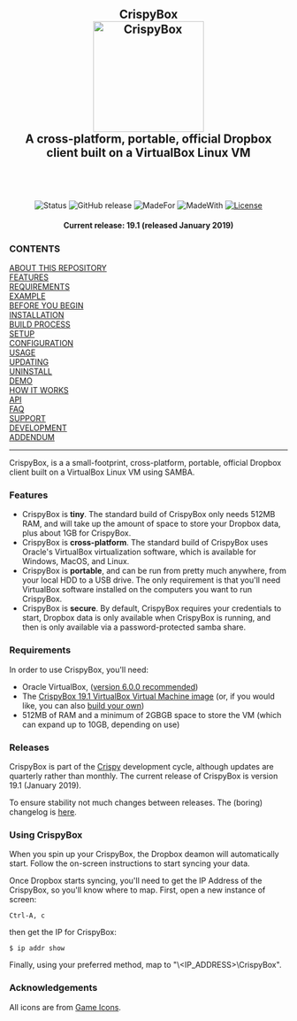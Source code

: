 <!-- GRU-Readme v3.1.0.191003 (https://github.com/APrettyCoolProgram/GRU-Readme) --------------------------------------
     GRU-README is customizable README.md template written in GitHub-flavored Markdown and HTML. The source contains
     an abundance of comments walking you through how to use each component.
---------------------------------------------------------------------------------------------------------------------->

<h2 align="center">
  CrispyBox
  <br>
  <img src="https://github.com/APrettyCoolProgram/CrispyBox/blob/master/reporesource/image/CrispyBoxLogoLarge.png" alt="CrispyBox" width="200">
  <br>
  A cross-platform, portable, official Dropbox client built on a VirtualBox Linux VM

  <br>
  <br>
</h2>
<br>

<div align="center">

  ![Status](https://img.shields.io/badge/status-maintained-green.svg)
  ![GitHub release](https://img.shields.io/github/release/aprettycoolprogram/CrispyBox?label=latest%20release)
  ![MadeFor](https://img.shields.io/badge/made_for-linux-blue.svg)
  ![MadeWith](https://img.shields.io/badge/made_with-bash-blue.svg)
  [![License](https://img.shields.io/github/license/APrettyCoolProgram/CrispyBox)](https://www.apache.org/licenses/LICENSE-2.0)

</div>

<h4 align="center">
  Current release: 19.1 (released January 2019)
</h4>

<h5 align="left">

  ### CONTENTS
  [ABOUT THIS REPOSITORY](#about-this-repository)<br>
  [FEATURES](#features)<br>
  [REQUIREMENTS](#requirments)<br>
  [EXAMPLE](#example)<br>
  [BEFORE YOU BEGIN](#before-you-begin)<br>
  [INSTALLATION](#installation)<br>
  [BUILD PROCESS](#build-process)<br>
  [SETUP](#setup)<br>
  [CONFIGURATION](#configuration)<br>
  [USAGE](#usage)<br>
  [UPDATING](#updating)<br>
  [UNINSTALL](#uninstall)<br>
  [DEMO](#demo)<br>
  [HOW IT WORKS](#how-it-works)<br>
  [API](#api)<br>
  [FAQ](#faq)<br>
  [SUPPORT](#support)<br>
  [DEVELOPMENT](#development)<br>
  [ADDENDUM](#addendum)

</h5>

***

CrispyBox, is a a small-footprint, cross-platform, portable, official Dropbox client built on a VirtualBox Linux VM using SAMBA.

### Features
* CrispyBox is **tiny**. The standard build of CrispyBox only needs 512MB RAM, and will take up the amount of space to store your Dropbox data, plus about 1GB for CrispyBox.
* CrispyBox is **cross-platform**. The standard build of CrispyBox uses Oracle's VirtualBox virtualization software, which is available for Windows, MacOS, and Linux.
* CrispyBox is **portable**, and can be run from pretty much anywhere, from your local HDD to a USB drive. The only requirement is that you'll need VirtualBox software installed on the computers you want to run CrispyBox.
* CrispyBox is **secure**. By default, CrispyBox requires your credentials to start, Dropbox data is only available when CrispyBox is running, and then is only available via a password-protected samba share.

### Requirements
In order to use CrispyBox, you'll need:
* Oracle VirtualBox, ([version 6.0.0 recommended](https://www.virtualbox.org/wiki/Downloads))
* The [CrispyBox 19.1 VirtualBox Virtual Machine image](https://github.com/APrettyCoolProgram/CrispyBox/releases/download/19.1/CrispyBox-19.1.7z) (or, if you would like, you can also [build your own](https://github.com/APrettyCoolProgram/CrispyBox/blob/master/Building-CrispyBox-from-scratch.md))
* 512MB of RAM and a minimum of 2GBGB space to store the VM (which can expand up to 10GB, depending on use)

### Releases
CrispyBox is part of the  [Crispy](https://github.com/APrettyCoolProgram/Crispy) development cycle, although updates are quarterly rather than monthly. The current release of CrispyBox is version 19.1 (January 2019).

To ensure stability not much changes between releases. The (boring) changelog is [here](https://github.com/APrettyCoolProgram/CrispyBox/blob/master/Changelog.md).

### Using CrispyBox
When you spin up your CrispyBox, the Dropbox deamon will automatically start. Follow the on-screen instructions to start syncing your data.

Once Dropbox starts syncing, you'll need to get the IP Address of the CrispyBox, so you'll know where to map. First, open a new instance of screen:

```Ctrl-A, c```

then get the IP for CrispyBox:

```$ ip addr show```

Finally, using your preferred method, map to "\\<IP_ADDRESS>\CrispyBox". 

### Acknowledgements
All icons are from [Game Icons](http://game-icons.net).
